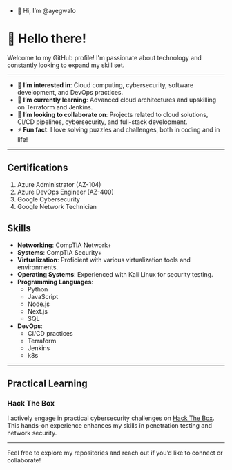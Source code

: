 - 👋 Hi, I’m @ayegwalo
# 👋 Hello there!

Welcome to my GitHub profile! I'm passionate about technology and constantly looking to expand my skill set.

---

- 👀 **I’m interested in**: Cloud computing, cybersecurity, software development, and DevOps practices.
- 🌱 **I’m currently learning**: Advanced cloud architectures and upskilling on Terraform and Jenkins.
- 💞️ **I’m looking to collaborate on**: Projects related to cloud solutions, CI/CD pipelines, cybersecurity, and full-stack development.
- ⚡ **Fun fact**: I love solving puzzles and challenges, both in coding and in life!

---

## Certifications
1. Azure Administrator (AZ-104)
2. Azure DevOps Engineer (AZ-400)
3. Google Cybersecurity
4. Google Network Technician

## Skills
- **Networking**: CompTIA Network+
- **Systems**: CompTIA Security+
- **Virtualization**: Proficient with various virtualization tools and environments.
- **Operating Systems**: Experienced with Kali Linux for security testing.
- **Programming Languages**:
  - Python
  - JavaScript
  - Node.js
  - Next.js
  - SQL
- **DevOps**:
  - CI/CD practices
  - Terraform
  - Jenkins
  - k8s

---

## Practical Learning
### Hack The Box
I actively engage in practical cybersecurity challenges on [Hack The Box](https://www.hackthebox.com). This hands-on experience enhances my skills in penetration testing and network security.

---

Feel free to explore my repositories and reach out if you’d like to connect or collaborate!
